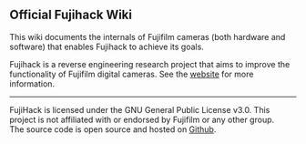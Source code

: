 ## Official Fujihack Wiki

This wiki documents the internals of Fujifilm cameras (both hardware and software) that enables Fujihack to achieve its goals.

Fujihack is a reverse engineering research project that aims to improve the functionality of Fujifilm digital cameras.
See the [website](https://fujihack.org/) for more information.

---

FujiHack is licensed under the GNU General Public License v3.0. This project is not affiliated with or endorsed by Fujifilm or any other group.  
The source code is open source and hosted on [Github](https://github.com/fujihack/fujihack).
